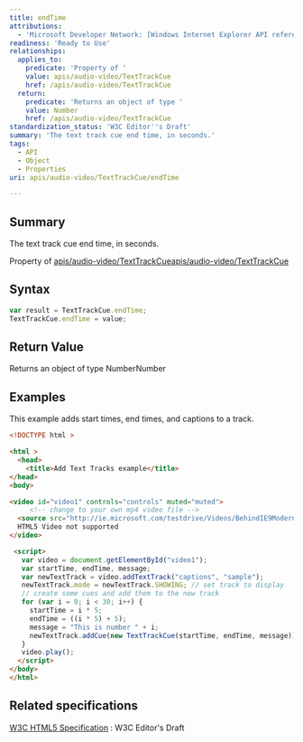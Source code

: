 ```yaml
---
title: endTime
attributions:
  - 'Microsoft Developer Network: [Windows Internet Explorer API reference Article](http://msdn.microsoft.com/en-us/library/ie/hh828809%28v=vs.85%29.aspx)'
readiness: 'Ready to Use'
relationships:
  applies_to:
    predicate: 'Property of '
    value: apis/audio-video/TextTrackCue
    href: /apis/audio-video/TextTrackCue
  return:
    predicate: 'Returns an object of type '
    value: Number
    href: /apis/audio-video/TextTrackCue
standardization_status: 'W3C Editor''s Draft'
summary: 'The text track cue end time, in seconds.'
tags:
  - API
  - Object
  - Properties
uri: apis/audio-video/TextTrackCue/endTime

---
```

## <span>Summary</span>

The text track cue end time, in seconds.

Property of [apis/audio-video/TextTrackCue](/apis/audio-video/TextTrackCue)[apis/audio-video/TextTrackCue](/apis/audio-video/TextTrackCue)

## <span>Syntax</span>

``` js
var result = TextTrackCue.endTime;
TextTrackCue.endTime = value;
```

## <span>Return Value</span>

Returns an object of type NumberNumber

## <span>Examples</span>

This example adds start times, end times, and captions to a track.

``` html
<!DOCTYPE html >

<html >
  <head>
    <title>Add Text Tracks example</title>
</head>
<body>

<video id="video1" controls="controls" muted="muted">
     <!-- change to your own mp4 video file -->
  <source src="http://ie.microsoft.com/testdrive/Videos/BehindIE9ModernWebStandards/Video.mp4" />
  HTML5 Video not supported
</video>

 <script>
   var video = document.getElementById("video1");
   var startTime, endTime, message;
   var newTextTrack = video.addTextTrack("captions", "sample");
   newTextTrack.mode = newTextTrack.SHOWING; // set track to display
   // create some cues and add them to the new track
   for (var i = 0; i < 30; i++) {
     startTime = i * 5;
     endTime = ((i * 5) + 5);
     message = "This is number " + i;
     newTextTrack.addCue(new TextTrackCue(startTime, endTime, message));
   }
   video.play();
  </script>
</body>
</html>
```

## <span>Related specifications</span>

[W3C HTML5 Specification](http://dev.w3.org/html5/spec/single-page.html)
:   W3C Editor's Draft

